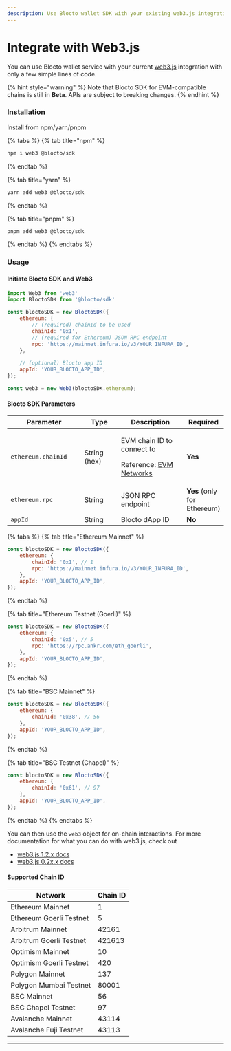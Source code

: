 ```yaml
---
description: Use Blocto wallet SDK with your existing web3.js integration
---
```


# Integrate with Web3.js

You can use Blocto wallet service with your current [web3.js](https://web3js.readthedocs.io/en/v1.3.4/) integration with only a few simple lines of code.

{% hint style="warning" %}
Note that Blocto SDK for EVM-compatible chains is still in **Beta**. APIs are subject to breaking changes.
{% endhint %}

### Installation

Install from npm/yarn/pnpm

{% tabs %}
{% tab title="npm" %}
```bash
npm i web3 @blocto/sdk
```
{% endtab %}

{% tab title="yarn" %}
```bash
yarn add web3 @blocto/sdk
```
{% endtab %}

{% tab title="pnpm" %}
```bash
pnpm add web3 @blocto/sdk
```
{% endtab %}
{% endtabs %}

### Usage

#### Initiate Blocto SDK and Web3

```javascript
import Web3 from 'web3'
import BloctoSDK from '@blocto/sdk'

const bloctoSDK = new BloctoSDK({
    ethereum: {
        // (required) chainId to be used
        chainId: '0x1', 
        // (required for Ethereum) JSON RPC endpoint
        rpc: 'https://mainnet.infura.io/v3/YOUR_INFURA_ID',
    },
    
    // (optional) Blocto app ID
    appId: 'YOUR_BLOCTO_APP_ID',
});

const web3 = new Web3(bloctoSDK.ethereum);
```

#### Blocto SDK Parameters

<table><thead><tr><th width="216">Parameter</th><th width="130">Type</th><th width="250">Description</th><th>Required</th></tr></thead><tbody><tr><td><code>ethereum.chainId</code></td><td>String (hex)</td><td><p>EVM chain ID to connect to</p><p>Reference: <a href="https://chainid.network/">EVM Networks</a></p></td><td><strong>Yes</strong></td></tr><tr><td><code>ethereum.rpc</code></td><td>String</td><td>JSON RPC endpoint</td><td><strong>Yes</strong> (only for Ethereum)</td></tr><tr><td><code>appId</code></td><td>String</td><td>Blocto dApp ID</td><td><strong>No</strong></td></tr></tbody></table>

{% tabs %}
{% tab title="Ethereum Mainnet" %}
```javascript
const bloctoSDK = new BloctoSDK({
    ethereum: {
        chainId: '0x1', // 1
        rpc: 'https://mainnet.infura.io/v3/YOUR_INFURA_ID',
    },
    appId: 'YOUR_BLOCTO_APP_ID',
});
```
{% endtab %}

{% tab title="Ethereum Testnet (Goerli)" %}
```javascript
const bloctoSDK = new BloctoSDK({
    ethereum: {
        chainId: '0x5', // 5
        rpc: 'https://rpc.ankr.com/eth_goerli',
    },
    appId: 'YOUR_BLOCTO_APP_ID',
});
```
{% endtab %}

{% tab title="BSC Mainnet" %}
```javascript
const bloctoSDK = new BloctoSDK({
    ethereum: {
        chainId: '0x38', // 56
    },
    appId: 'YOUR_BLOCTO_APP_ID',
});
```
{% endtab %}

{% tab title="BSC Testnet (Chapel)" %}
```javascript
const bloctoSDK = new BloctoSDK({
    ethereum: {
        chainId: '0x61', // 97
    },
    appId: 'YOUR_BLOCTO_APP_ID',
});
```
{% endtab %}
{% endtabs %}

You can then use the `web3` object for on-chain interactions. For more documentation for what you can do with web3.js, check out

* [web3.js 1.2.x docs](https://web3js.readthedocs.io/en/v1.2.11/index.html)
* [web3.js 0.2x.x docs](https://github.com/ethereum/web3.js/blob/0.20.7/DOCUMENTATION.md)

#### Supported Chain ID

| Network                 | Chain ID |
| ----------------------- | -------- |
| Ethereum Mainnet        | 1        |
| Ethereum Goerli Testnet | 5        |
| Arbitrum Mainnet        | 42161    |
| Arbitrum Goerli Testnet | 421613   |
| Optimism Mainnet        | 10       |
| Optimism Goerli Testnet | 420      |
| Polygon Mainnet         | 137      |
| Polygon Mumbai Testnet  | 80001    |
| BSC Mainnet             | 56       |
| BSC Chapel Testnet      | 97       |
| Avalanche Mainnet       | 43114    |
| Avalanche Fuji Testnet  | 43113    |

***
